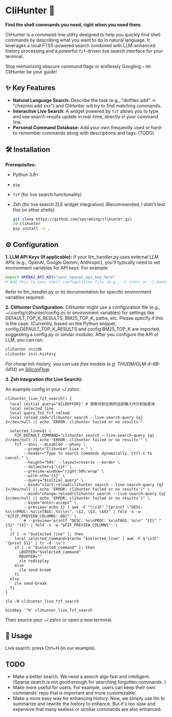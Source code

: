 # CliHunter 🏹

**Find the shell commands you need, right when you need them.**

CliHunter is a command-line utility designed to help you quickly find shell commands by describing what you want to do in natural language. It leverages a local FTS5-powered search combined with LLM-enhanced history processing and a powerful `fzf`-driven live search interface for your terminal.

Stop memorizing obscure command flags or endlessly Googling – let CliHunter be your guide!

## ✨ Key Features

* **Natural Language Search:** Describe the task (e.g., "dotfiles add" -> "chezmoi add xxx") and CliHunter will try to find matching commands.
* **Interactive Live Search:** A widget powered by `fzf` allows you to type and see search results update in real-time, directly in your command line.
* **Personal Command Database:** Add your own frequently used or hard-to-remember commands along with descriptions and tags. (TODO)

## 🛠️ Installation

**Prerequisites:**

* Python 3.8+
* `pip`
* `fzf` (for live search functionality)
* Zsh (for live search ZLE widget integration) (Recommended, I didn't test this on other shells)

   ```bash
   git clone https://github.com/sporeking/clihunter.git
   cd clihunter
   pip install -e .
   ```

## ⚙️ Configuration

**1. LLM API Keys (If applicable):**
If your llm_handler.py uses external LLM APIs (e.g., OpenAI, Google Gemini, Anthropic), you'll typically need to set environment variables for API keys. For example:

```Bash
export OPENAI_API_KEY="your_openai_api_key_here"
# Add this to your shell configuration file (e.g., ~/.zshrc or ~/.bashrc)
```

Refer to llm_handler.py or its documentation for specific environment variables required.

**2. CliHunter Configuration:**
CliHunter might use a configuration file (e.g., ~/.config/clihunter/config.ini or environment variables) for settings like DEFAULT_TOP_K_RESULTS, BM25_TOP_K, paths, etc. Please specify if this is the case.
(Currently, based on the Python snippet, config.DEFAULT_TOP_K_RESULTS and config.BM25_TOP_K are imported, suggesting a config.py or similar module).
After you configure the API of LLM, you can run:  

```bash
clihunter initdb
clihunter init-history
```

*For cheap init-history, you can use free models (e.g. THUDM/GLM-4-9B-0414) on [SiliconFlow](https://cloud.siliconflow.cn/).*

**3. Zsh Integration (for Live Search):**

An example config in your ~/.zshrc:

```shell
clihunter_live_fzf_search() {
  local initial_query="${LBUFFER}" # 获取光标左侧的当前输入作为初始查询
  local selected_line
  local query_for_fzf_reload
  local reload_cmd="clihunter search --live-search-query {q} 2>/dev/null || echo 'ERROR: clihunter failed or no results'"

  selected_line=$( \
    FZF_DEFAULT_COMMAND="clihunter search --live-search-query {q} 2>/dev/null || echo 'ERROR: clihunter failed or no results'" \
    fzf --ansi --disabled --phony \
        --prompt="Clihunter Live > " \
        --header="Type to search commands dynamically. Ctrl-C to cancel." \
        --height="50%" --layout=reverse --border \
        --delimiter=$'\x1F' \
        --preview-window="right:50%:wrap" \
        --with-nth='{1}' \
        --query="$initial_query" \
        --bind="start:reload(clihunter search --live-search-query {q} 2>/dev/null || echo 'ERROR: clihunter failed or no results')" \
        --bind="change:reload(clihunter search --live-search-query {q} 2>/dev/null || echo 'ERROR: clihunter failed or no results')" \
        --bind="enter:accept" \
        --preview='echo {} | awk -F "\\x1F" "{printf \"DESC: %s\\nPROC: %s\\nTAGS: %s\\n\", \$2, \$3, \$4}" | fold -s -w "${FZF_PREVIEW_COLUMNS:-80}"' \
        # --preview='printf "DESC: %s\nPROC: %s\nTAGS: %s\n" "{2}" "{3}" "{4}" | fold -s -w "$FZF_PREVIEW_COLUMNS"' \
  )
  if [ -n "$selected_line" ]; then
    local selected_command=$(echo "$selected_line" | awk -F $'\x1F' '{print $1}' | tr -d '\n')
    if [ -n "$selected_command" ]; then
      LBUFFER="$selected_command" 
      RBUFFER=""                 
      zle redisplay
    else
      zle send-break 
    fi
  else
    zle send-break 
  fi
}

zle -N clihunter_live_fzf_search

bindkey '^H' clihunter_live_fzf_search
```

Then source your ~/.zshrc or open a new terminal.

## 🚀 Usage

Live search: press Ctrl+H (in our example).

## TODO

* Make a better search. We need a search algo fast and intelligent. (Sparse search is not good enough for searching forgotten commands. )
* Make more useful for users. For example, users can keep their own commands' repo that is important and more customizable.
* Make a more easy way for enhancing history. Now, we simply use llm to summarize and rewrite the history to enhance. But it's too slow and expensive that many useless or similiar commands are also enhanced.
